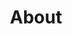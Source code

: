 ---
title: About
image: /img/ovn-open-voice-network-about-ai-voice-assistance_optimized.jpg
about:
  - heading: Vision
    imageUrl: /img/1x1-white-pixel.png
    text: >-
      The Open Voice Network (OVN) is dedicated to making voice assistance worthy of user 
      trust—especially for a future of voice assistance that will be multi-assistant, 
      multi-platform, multi-device, multi-modal, and multi-use.
  - heading: Mission
    imageUrl: /img/1x1-white-pixel.png
    text: >-
      The Open Voice Network will achieve its vision through the development, proposal, 
      and implementation of standards for the global voice industry.  Standards that 
      make voice assistance worthy of user trust.
  - heading: Principles
    imageUrl: /img/1x1-white-pixel.png
    textHTML: >-
      <p>The Open Voice Network is guided by four values. It seeks a world of voice assistance that</p>
      <ol>
        <li>is worthy of user trust; </li>
        <li>enables user, ecosystem, and architectural choice; </li>
        <li>is inclusive and accessible;</li>
        <li>is open in software and hardware, serving as a foundation for commercial differentiation. </li>
      </ol>
  - heading: Steering Committee
    steeringcommittee:
      - heading: Mike McNamara,
        subHeading: Chair of Steering Committee
        text: >-
          Executive Vice President, Chief Information and Digital Officer, Target Corporation
      - heading: Mirko Saul,
        subHeading: Member
        text: >-
          Head of Digitalization and Innovation, Schwarz Digital GmbH & Co., KG
      - heading: Ali Dalloul,
        subHeading: Member 
        text: >-
          General Manager, Strategy and Commercialization, Azure AI Cognitive Services, Microsoft Corporation
      - heading: Joel Crabb,
        subHeading: Member
        text: >-
          Vice President, Architecture, Target Corporation
      - heading: Doug Rogers,
        subHeading: Member
        text: >-
          Chief Security Officer, Wegmans Food Markets
      - heading: Dan Cundiff,
        subHeading: Acting Chair of Open Voice Technical Advisory Council
        text: >-
          Principal Engineer, Target Corporation
      - heading: Scott Nicholas,
        subHeading: Of Counsel to the Open Voice Network
        text: >-
          Senior Director of Strategic Programs, Linux Foundation
      - heading: Kristi Dank,
        subHeading: Secretary Pro Tempore + Member, Open Voice Network Leadership Council and Operations Team
        text: >-
          Director, Target Corporation
      - heading: Jon Stine,
        subHeading: Executive Director of Open Voice Network
        text: >-
          Champions the mission and vision of the broader OVN community
  - heading: History and Affiliations
    imageUrl: /img/1x1-white-pixel.png
    textHTML: >-
      <p>The Open Voice Network emerged from 2016-2018 research on the potential of
      AI-enabled voice assistance conducted by the Massachusetts Institute of
      Technology (MIT) Auto-ID Laboratory, Capgemini Consulting, and the Intel
      Corporation.   In late 2018, seed funding was provided to initiate
      research into voice assistance technologies and potential standards, and
      to develop The Open Voice Network.</p>

      <p>The Open Voice Network is a directed fund project of The Linux Foundation.</p>
---